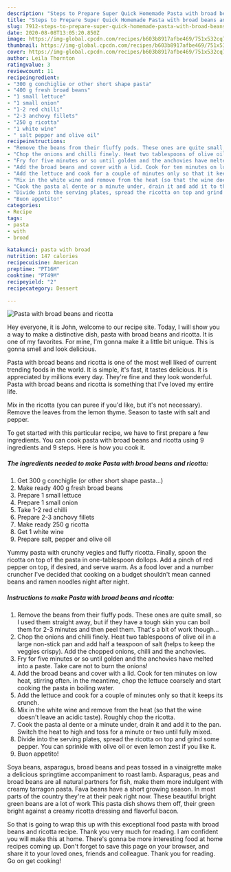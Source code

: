 ```yaml
---
description: "Steps to Prepare Super Quick Homemade Pasta with broad beans and ricotta"
title: "Steps to Prepare Super Quick Homemade Pasta with broad beans and ricotta"
slug: 7912-steps-to-prepare-super-quick-homemade-pasta-with-broad-beans-and-ricotta
date: 2020-08-08T13:05:20.850Z
image: https://img-global.cpcdn.com/recipes/b603b8917afbe469/751x532cq70/pasta-with-broad-beans-and-ricotta-recipe-main-photo.jpg
thumbnail: https://img-global.cpcdn.com/recipes/b603b8917afbe469/751x532cq70/pasta-with-broad-beans-and-ricotta-recipe-main-photo.jpg
cover: https://img-global.cpcdn.com/recipes/b603b8917afbe469/751x532cq70/pasta-with-broad-beans-and-ricotta-recipe-main-photo.jpg
author: Leila Thornton
ratingvalue: 3
reviewcount: 11
recipeingredient:
- "300 g conchiglie or other short shape pasta"
- "400 g fresh broad beans"
- "1 small lettuce"
- "1 small onion"
- "1-2 red chilli"
- "2-3 anchovy fillets"
- "250 g ricotta"
- "1 white wine"
- " salt pepper and olive oil"
recipeinstructions:
- "Remove the beans from their fluffy pods. These ones are quite small, so I used them straight away, but if they have a tough skin you can boil them for 2-3 minutes and then peel them. That&#39;s a bit of work though..."
- "Chop the onions and chilli finely. Heat two tablespoons of olive oil in a large non-stick pan and add half a teaspoon of salt (helps to keep the veggies crispy). Add the chopped onions, chilli and the anchovies."
- "Fry for five minutes or so until golden and the anchovies have melted into a paste. Take care not to burn the onions!"
- "Add the broad beans and cover with a lid. Cook for ten minutes on low heat, stirring often. in the meantime, chop the lettuce coarsely and start cooking the pasta in boiling water."
- "Add the lettuce and cook for a couple of minutes only so that it keeps its crunch."
- "Mix in the white wine and remove from the heat (so that the wine doesn&#39;t leave an acidic taste). Roughly chop the ricotta."
- "Cook the pasta al dente or a minute under, drain it and add it to the pan. Switch the heat to high and toss for a minute or two until fully mixed."
- "Divide into the serving plates, spread the ricotta on top and grind some pepper. You can sprinkle with olive oil or even lemon zest if you like it."
- "Buon appetito!"
categories:
- Recipe
tags:
- pasta
- with
- broad

katakunci: pasta with broad 
nutrition: 147 calories
recipecuisine: American
preptime: "PT16M"
cooktime: "PT49M"
recipeyield: "2"
recipecategory: Dessert

---
```



![Pasta with broad beans and ricotta](https://img-global.cpcdn.com/recipes/b603b8917afbe469/751x532cq70/pasta-with-broad-beans-and-ricotta-recipe-main-photo.jpg)

Hey everyone, it is John, welcome to our recipe site. Today, I will show you a way to make a distinctive dish, pasta with broad beans and ricotta. It is one of my favorites. For mine, I'm gonna make it a little bit unique. This is gonna smell and look delicious.

Pasta with broad beans and ricotta is one of the most well liked of current trending foods in the world. It is simple, it's fast, it tastes delicious. It is appreciated by millions every day. They're fine and they look wonderful. Pasta with broad beans and ricotta is something that I've loved my entire life.

Mix in the ricotta (you can puree if you&#39;d like, but it&#39;s not necessary). Remove the leaves from the lemon thyme. Season to taste with salt and pepper.


To get started with this particular recipe, we have to first prepare a few ingredients. You can cook pasta with broad beans and ricotta using 9 ingredients and 9 steps. Here is how you cook it.

<!--inarticleads1-->

##### The ingredients needed to make Pasta with broad beans and ricotta:

1. Get 300 g conchiglie (or other short shape pasta...)
1. Make ready 400 g fresh broad beans
1. Prepare 1 small lettuce
1. Prepare 1 small onion
1. Take 1-2 red chilli
1. Prepare 2-3 anchovy fillets
1. Make ready 250 g ricotta
1. Get 1 white wine
1. Prepare  salt, pepper and olive oil


Yummy pasta with crunchy vegies and fluffy ricotta. Finally, spoon the ricotta on top of the pasta in one-tablespoon dollops. Add a pinch of red pepper on top, if desired, and serve warm. As a food lover and a number cruncher I&#39;ve decided that cooking on a budget shouldn&#39;t mean canned beans and ramen noodles night after night. 

<!--inarticleads2-->

##### Instructions to make Pasta with broad beans and ricotta:

1. Remove the beans from their fluffy pods. These ones are quite small, so I used them straight away, but if they have a tough skin you can boil them for 2-3 minutes and then peel them. That&#39;s a bit of work though...
1. Chop the onions and chilli finely. Heat two tablespoons of olive oil in a large non-stick pan and add half a teaspoon of salt (helps to keep the veggies crispy). Add the chopped onions, chilli and the anchovies.
1. Fry for five minutes or so until golden and the anchovies have melted into a paste. Take care not to burn the onions!
1. Add the broad beans and cover with a lid. Cook for ten minutes on low heat, stirring often. in the meantime, chop the lettuce coarsely and start cooking the pasta in boiling water.
1. Add the lettuce and cook for a couple of minutes only so that it keeps its crunch.
1. Mix in the white wine and remove from the heat (so that the wine doesn&#39;t leave an acidic taste). Roughly chop the ricotta.
1. Cook the pasta al dente or a minute under, drain it and add it to the pan. Switch the heat to high and toss for a minute or two until fully mixed.
1. Divide into the serving plates, spread the ricotta on top and grind some pepper. You can sprinkle with olive oil or even lemon zest if you like it.
1. Buon appetito!


Soya beans, asparagus, broad beans and peas tossed in a vinaigrette make a delicious springtime accompaniment to roast lamb. Asparagus, peas and broad beans are all natural partners for fish, make them more indulgent with creamy tarragon pasta. Fava beans have a short growing season. In most parts of the country they&#39;re at their peak right now. These beautiful bright green beans are a lot of work This pasta dish shows them off, their green bright against a creamy ricotta dressing and flavorful bacon. 

So that is going to wrap this up with this exceptional food pasta with broad beans and ricotta recipe. Thank you very much for reading. I am confident you will make this at home. There's gonna be more interesting food at home recipes coming up. Don't forget to save this page on your browser, and share it to your loved ones, friends and colleague. Thank you for reading. Go on get cooking!
